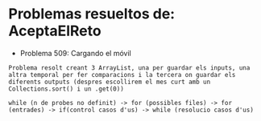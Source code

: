 # Problemas resueltos de: AceptaElReto
- Problema 509: Cargando el móvil
```
Problema resolt creant 3 ArrayList, una per guardar els inputs, una altra temporal per fer comparacions i la tercera on guardar els diferents outputs (despres escollirem el mes curt amb un Collections.sort() i un .get(0))

while (n de probes no definit) -> for (possibles files) -> for (entrades) -> if(control casos d'us) -> while (resolucio casos d'us)
```